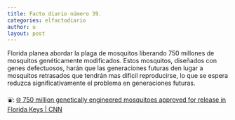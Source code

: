 ```yaml
---
title: Facto diario número 39.
categories: elfactodiario
author: u
layout: post
---
```

Florida planea abordar la plaga de mosquitos liberando 750 millones de mosquitos genéticamente modificados. Estos mosquitos, diseñados con genes defectuosos, harán que las generaciones futuras den lugar a mosquitos retrasados que tendrán mas difícil reproducirse, lo que se espera reduzca significativamente el problema en generaciones futuras.

⛲: [🌐 750 million genetically engineered mosquitoes approved for release in Florida Keys | CNN](https://www.cnn.com/2020/08/19/health/gmo-mosquitoes-approved-florida-scn-wellness/index.html)
